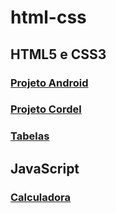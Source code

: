 # <h1>html-css</h1>
<h2>HTML5 e CSS3</h2>

<a href="">
    <h3>
        <a href="https://denisrferro.github.io/repositorio-android/">Projeto Android</a>
</h3>

<h3>
    <a href="https://denisrferro.github.io/projeto-cordel/">Projeto Cordel</a>
</h3>
    
<h3>
    <a href="https://denisrferro.github.io/html-css/exercicios/ex023/tabela002.html">Tabelas</a>
</h3>    

  <h2>JavaScript</h2>
    
 <h3>
    <a href="https://denisrferro.github.io//javascript/calculadora/index">Calculadora</a>
</h3> 
